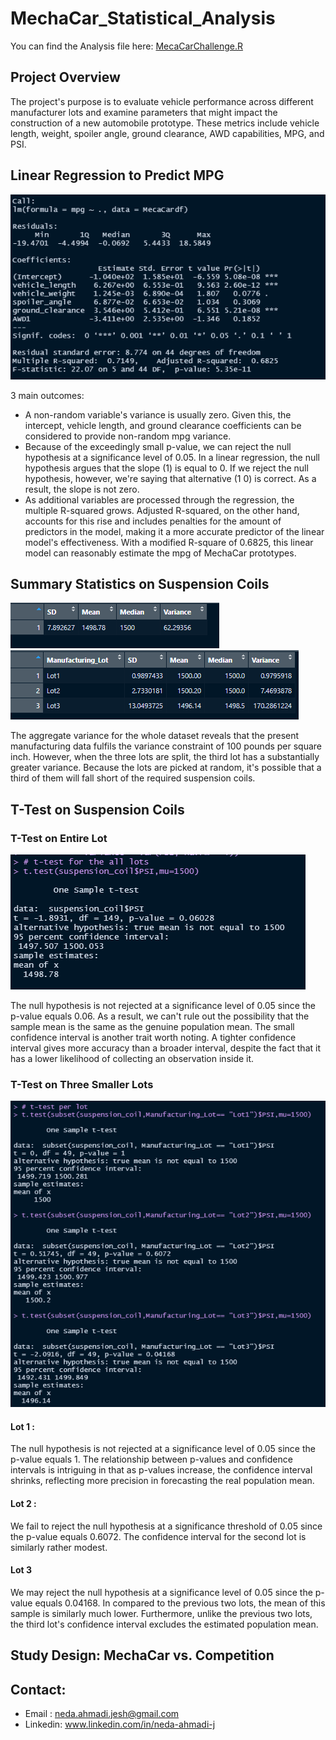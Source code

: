 # MechaCar_Statistical_Analysis
You can find the Analysis file here: [MecaCarChallenge.R](https://github.com/NedaAJ/MechaCar_Statistical_Analysis/blob/main/MecaCarChallenge.R)

## Project Overview
The project's purpose is to evaluate vehicle performance across different manufacturer lots and examine parameters that might impact the construction of a new automobile prototype. These metrics include vehicle length, weight, spoiler angle, ground clearance, AWD capabilities, MPG, and PSI.
## Linear Regression to Predict MPG
![linear_regression_summary.PNG](Resources/linear_regression_summary.PNG)

3 main outcomes:
- A non-random variable's variance is usually zero. Given this, the intercept, vehicle length, and ground clearance coefficients can be considered to provide non-random mpg variance.
- Because of the exceedingly small p-value, we can reject the null hypothesis at a significance level of 0.05. In a linear regression, the null hypothesis argues that the slope (1) is equal to 0. If we reject the null hypothesis, however, we're saying that alternative (1 0) is correct. As a result, the slope is not zero.
- As additional variables are processed through the regression, the multiple R-squared grows. Adjusted R-squared, on the other hand, accounts for this rise and includes penalties for the amount of predictors in the model, making it a more accurate predictor of the linear model's effectiveness. With a modified R-square of 0.6825, this linear model can reasonably estimate the mpg of MechaCar prototypes.

## Summary Statistics on Suspension Coils
![total_summary_table.PNG](Resources/total_summary_table.PNG)
![lot_summary_table.PNG](Resources/lot_summary_table.PNG)

The aggregate variance for the whole dataset reveals that the present manufacturing data fulfils the variance constraint of 100 pounds per square inch. However, when the three lots are split, the third lot has a substantially greater variance. Because the lots are picked at random, it's possible that a third of them will fall short of the required suspension coils.

## T-Test on Suspension Coils
### T-Test on Entire Lot
![t-test.PNG](Resources/t-test.PNG)

The null hypothesis is not rejected at a significance level of 0.05 since the p-value equals 0.06. As a result, we can't rule out the possibility that the sample mean is the same as the genuine population mean. The small confidence interval is another trait worth noting. A tighter confidence interval gives more accuracy than a broader interval, despite the fact that it has a lower likelihood of collecting an observation inside it.

### T-Test on Three Smaller Lots

![lots_t_test.PNG](Resources/lots_t_test.PNG)

#### Lot 1 :
The null hypothesis is not rejected at a significance level of 0.05 since the p-value equals 1. The relationship between p-values and confidence intervals is intriguing in that as p-values increase, the confidence interval shrinks, reflecting more precision in forecasting the real population mean.
#### Lot 2 :
We fail to reject the null hypothesis at a significance threshold of 0.05 since the p-value equals 0.6072. The confidence interval for the second lot is similarly rather modest.

#### Lot 3
We may reject the null hypothesis at a significance level of 0.05 since the p-value equals 0.04168. In compared to the previous two lots, the mean of this sample is similarly much lower. Furthermore, unlike the previous two lots, the third lot's confidence interval excludes the estimated population mean.

## Study Design: MechaCar vs. Competition


## Contact:
- Email : [neda.ahmadi.jesh@gmail.com](mailto:neda.ahmadi.jesh@gmail.com?subject=[GitHub]%20Source%20Han%20Sans)
- Linkedin: www.linkedin.com/in/neda-ahmadi-j
